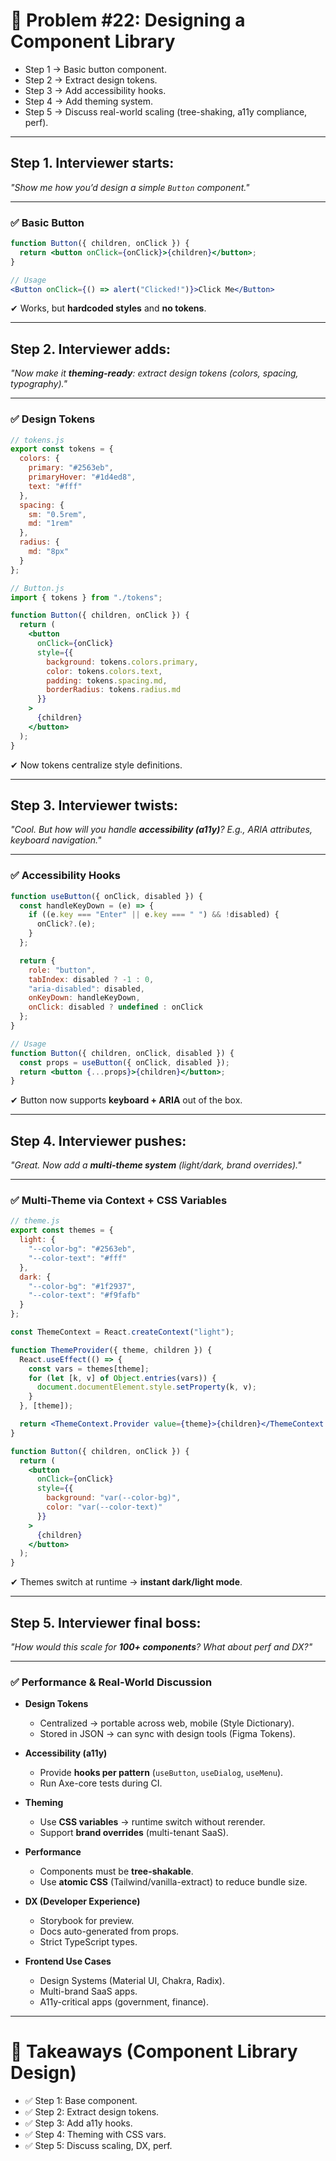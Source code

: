 # 🔎 Problem #22: Designing a Component Library
* Step 1 → Basic button component.
* Step 2 → Extract design tokens.
* Step 3 → Add accessibility hooks.
* Step 4 → Add theming system.
* Step 5 → Discuss real-world scaling (tree-shaking, a11y compliance, perf).
---

## Step 1. Interviewer starts:

*"Show me how you’d design a simple `Button` component."*

---

### ✅ Basic Button

```jsx
function Button({ children, onClick }) {
  return <button onClick={onClick}>{children}</button>;
}

// Usage
<Button onClick={() => alert("Clicked!")}>Click Me</Button>
```

✔ Works, but **hardcoded styles** and **no tokens**.

---

## Step 2. Interviewer adds:

*"Now make it **theming-ready**: extract design tokens (colors, spacing, typography)."*

---

### ✅ Design Tokens

```js
// tokens.js
export const tokens = {
  colors: {
    primary: "#2563eb",
    primaryHover: "#1d4ed8",
    text: "#fff"
  },
  spacing: {
    sm: "0.5rem",
    md: "1rem"
  },
  radius: {
    md: "8px"
  }
};
```

```jsx
// Button.js
import { tokens } from "./tokens";

function Button({ children, onClick }) {
  return (
    <button
      onClick={onClick}
      style={{
        background: tokens.colors.primary,
        color: tokens.colors.text,
        padding: tokens.spacing.md,
        borderRadius: tokens.radius.md
      }}
    >
      {children}
    </button>
  );
}
```

✔ Now tokens centralize style definitions.

---

## Step 3. Interviewer twists:

*"Cool. But how will you handle **accessibility (a11y)**? E.g., ARIA attributes, keyboard navigation."*

---

### ✅ Accessibility Hooks

```jsx
function useButton({ onClick, disabled }) {
  const handleKeyDown = (e) => {
    if ((e.key === "Enter" || e.key === " ") && !disabled) {
      onClick?.(e);
    }
  };

  return {
    role: "button",
    tabIndex: disabled ? -1 : 0,
    "aria-disabled": disabled,
    onKeyDown: handleKeyDown,
    onClick: disabled ? undefined : onClick
  };
}

// Usage
function Button({ children, onClick, disabled }) {
  const props = useButton({ onClick, disabled });
  return <button {...props}>{children}</button>;
}
```

✔ Button now supports **keyboard + ARIA** out of the box.

---

## Step 4. Interviewer pushes:

*"Great. Now add a **multi-theme system** (light/dark, brand overrides)."*

---

### ✅ Multi-Theme via Context + CSS Variables

```js
// theme.js
export const themes = {
  light: {
    "--color-bg": "#2563eb",
    "--color-text": "#fff"
  },
  dark: {
    "--color-bg": "#1f2937",
    "--color-text": "#f9fafb"
  }
};
```

```jsx
const ThemeContext = React.createContext("light");

function ThemeProvider({ theme, children }) {
  React.useEffect(() => {
    const vars = themes[theme];
    for (let [k, v] of Object.entries(vars)) {
      document.documentElement.style.setProperty(k, v);
    }
  }, [theme]);

  return <ThemeContext.Provider value={theme}>{children}</ThemeContext.Provider>;
}

function Button({ children, onClick }) {
  return (
    <button
      onClick={onClick}
      style={{
        background: "var(--color-bg)",
        color: "var(--color-text)"
      }}
    >
      {children}
    </button>
  );
}
```

✔ Themes switch at runtime → **instant dark/light mode**.

---

## Step 5. Interviewer final boss:

*"How would this scale for **100+ components**? What about perf and DX?"*

---

### ✅ Performance & Real-World Discussion

* **Design Tokens**

  * Centralized → portable across web, mobile (Style Dictionary).
  * Stored in JSON → can sync with design tools (Figma Tokens).

* **Accessibility (a11y)**

  * Provide **hooks per pattern** (`useButton`, `useDialog`, `useMenu`).
  * Run Axe-core tests during CI.

* **Theming**

  * Use **CSS variables** → runtime switch without rerender.
  * Support **brand overrides** (multi-tenant SaaS).

* **Performance**

  * Components must be **tree-shakable**.
  * Use **atomic CSS** (Tailwind/vanilla-extract) to reduce bundle size.

* **DX (Developer Experience)**

  * Storybook for preview.
  * Docs auto-generated from props.
  * Strict TypeScript types.

* **Frontend Use Cases**

  * Design Systems (Material UI, Chakra, Radix).
  * Multi-brand SaaS apps.
  * A11y-critical apps (government, finance).

---

# 🎯 Takeaways (Component Library Design)

* ✅ Step 1: Base component.
* ✅ Step 2: Extract design tokens.
* ✅ Step 3: Add a11y hooks.
* ✅ Step 4: Theming with CSS vars.
* ✅ Step 5: Discuss scaling, DX, perf.
